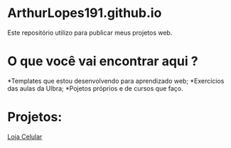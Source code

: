 # ArthurLopes191.github.io
Este repositório utilizo para publicar meus projetos web.

# O que você vai encontrar aqui ?
*Templates que estou desenvolvendo para aprendizado web;
*Exercícios das aulas da Ulbra;
*Pojetos próprios e de cursos que faço.

# Projetos:

[Loja Celular](https://arthurlopes191.github.io/pagina-venda-celular/index.html)



